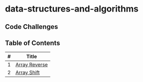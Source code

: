 # data-structures-and-algorithms

## Code Challenges

## Table of Contents

| #   | Title                                     |
| --- | ----------------------------------------- |
| 1   | [Array Reverse](./arrayReverse/README.md) |
| 2   | [Array Shift](./arrayShift/README.md) |
